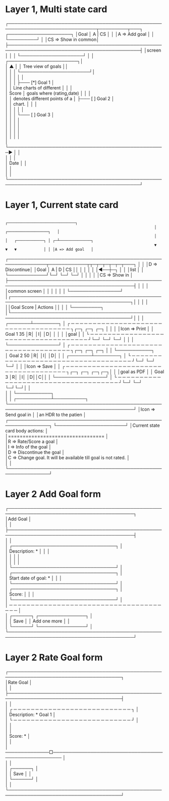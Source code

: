                                                                                                                      
Layer 1, Multi state card                                                                                            
===========================                                                                                          
                                                                                                                     
                                                                                                                     
                                                                                                                     
┌──────────────────────────────────────────────────────────────────────────────┬─────────┬───┐ ┌────────────────────┐
│Goal                                                                          │ A | CS  │   │ │A => Add goal       │
│                                                                              └─────────┘   │ │CS => Show in common│
├────────────────────────────────────────────────────────────────────────────────────────────┤ │screen              │
│                                                                                            │ └────────────────────┘
│                                                                │   ┌──────────────────────┐│                       
│       ▲                                                        │   │  Tree view of goals  ││                       
│       │                                                        │   └──────────────────────┘│                       
│       │                                                        │     │                     │                       
│       │                                                        │     ├─── [*] Goal 1       │                       
│       │        Line charts of different                        │     │                     │                       
│ Score │        goals where (rating,date)                       │     │                     │                       
│       │        denotes different points of a                   │     ├─── [ ] Goal 2       │                       
│       │        chart.                                          │     │                     │                       
│       │                                                        │     │                     │                       
│       │                                                        │     └─── [ ] Goal 3       │                       
│       │                                                        │                           │                       
│       │                                                        │                           │                       
│       │                                                        │                           │                       
│       │                                                        │                           │                       
│       └──────────────────────────────────────────────────▶     │                           │                       
│                                                                │                           │                       
│                         Date                                   │                           │                       
│                                                                                            │                       
│                                                                                            │                       
└────────────────────────────────────────────────────────────────────────────────────────────┘                       
                                                                                                                     
                                                                                                                     
Layer 1, Current state card                                                                                          
=============================                                                                                        
                                                                      ┌──────────────────────────────┐               
                                                                      │       ┌──────────────────┐   │               
                                                                      │       │   ┌────────────┐ │ ┌─┴──────────────┐
                                                                      ▼       ▼   ▼            │ │ │A => Add goal   │
┌──────────────────────────────────────────────────────────────┬────────────┬┬─┬─┬─┬─┬─┬───┐   │ │ │D => Discontinue│
│Goal                                                          │ A | D | CS ││ │ │ │ │ │◀──┼─┐ │ │ │list            │
│                                                              └────────────┘└─┘ └─┘ └─┘   │ │ │ │ │CS => Show in   │
├──────────────────────────────────────────────────────────────────────────────────────────┤ │ │ │ │common screen   │
│                                                                                          │ │ │ │ └────────────────┘
│┌────────────────────────────────────────────────────────────────────────────────────────┐│ │ │ │                   
││Goal                                                               Score |    Actions   ││ │ │ └─────────┐         
│└────────────────────────────────────────────────────────────────────────────────────────┘│ │ │   ┌───────┴────────┐
│ ┌ ─ ─ ─ ─ ─ ─ ─ ─ ─ ─ ─ ─ ─ ─ ─ ─ ─ ─ ─ ─ ─ ─ ─ ─ ─ ─ ─ ─ ─ ─ ─ ─ ─ ─ ─ ─ ┐┌─┐ ┌─┐ ┌─┐   │ │ │   │Icon => Print   │
│  Goal 1                                                            35      │R│ │I│ │D│   │ │ │   │goal            │
│ └ ─ ─ ─ ─ ─ ─ ─ ─ ─ ─ ─ ─ ─ ─ ─ ─ ─ ─ ─ ─ ─ ─ ─ ─ ─ ─ ─ ─ ─ ─ ─ ─ ─ ─ ─ ─ ┘└─┘ └─┘ └─┘   │ │ │   └────────────────┘
│ ┌ ─ ─ ─ ─ ─ ─ ─ ─ ─ ─ ─ ─ ─ ─ ─ ─ ─ ─ ─ ─ ─ ─ ─ ─ ─ ─ ─ ─ ─ ─ ─ ─ ─ ─ ─ ─ ┐┌─┐ ┌─┐ ┌─┐   │ │ └───────────┐         
│  Goal 2                                                            50      │R│ │I│ │D│   │ │     ┌───────┴────────┐
│ └ ─ ─ ─ ─ ─ ─ ─ ─ ─ ─ ─ ─ ─ ─ ─ ─ ─ ─ ─ ─ ─ ─ ─ ─ ─ ─ ─ ─ ─ ─ ─ ─ ─ ─ ─ ─ ┘└─┘ └─┘ └─┘   │ │     │Icon => Save    │
│ ┌ ─ ─ ─ ─ ─ ─ ─ ─ ─ ─ ─ ─ ─ ─ ─ ─ ─ ─ ─ ─ ─ ─ ─ ─ ─ ─ ─ ─ ─ ─ ─ ─ ─ ─ ─ ─ ┐┌─┐ ┌─┐ ┌─┐┌─┐│ │     │goal as PDF     │
│  Goal 3                                                                    │R│ │I│ │D││C││ │     └────────────────┘
│ └ ─ ─ ─ ─ ─ ─ ─ ─ ─ ─ ─ ─ ─ ─ ─ ─ ─ ─ ─ ─ ─ ─ ─ ─ ─ ─ ─ ─ ─ ─ ─ ─ ─ ─ ─ ─ ┘└─┘ └─┘ └─┘└─┘│ │                       
│                                                                                          │ └───────────┐           
│                                                                                          │ ┌───────────┴──────────┐
└──────────────────────────────────────────────────────────────────────────────────────────┘ │Icon => Send goal in  │
                                                                                             │an HDR to the patien  │
                  ┌───────────────────────────────────────────────────────────────┐          └──────────────────────┘
                  │Current state card body actions:                               │                                  
                  │=================================                              │                                  
                  │R => Rate/Score a goal                                         │                                  
                  │I => Info of the goal                                          │                                  
                  │D => Discontinue the goal                                      │                                  
                  │C => Change goal. It will be available till goal is not rated. │                                  
                  │                                                               │                                  
                  └───────────────────────────────────────────────────────────────┘                                  
                                                                                                                     
                                                                                                                     
                                                                                                                     
Layer 2 Add Goal form                                                                                                
======================                                                                                               
┌──────────────────────────────────────────────────────────────────────────────────────────┐                         
│Add Goal                                                                                  │                         
│                                                                                          │                         
├──────────────────────────────────────────────────────────────────────────────────────────┤                         
│                                                                                          │                         
│                                 ┌─────────────────────────────────┐                      │                         
│                 Description: *  │                                 │                      │                         
│                                 │                                 │                      │                         
│                                 │                                 │                      │                         
│                                 └─────────────────────────────────┘                      │                         
│                                 ┌─────────────────────────────────┐                      │                         
│          Start date of goal: *  │                                 │                      │                         
│                                 └─────────────────────────────────┘                      │                         
│                                 ┌─────────────────────────────────┐                      │                         
│                       Score:    │                                 │                      │                         
│                                 └─────────────────────────────────┘                      │                         
│    ─ ─ ─ ─ ─ ─ ─ ─ ─ ─ ─ ─ ─ ─ ─ ─ ─ ─ ─ ─ ─ ─ ─ ─ ─ ─ ─ ─ ─ ─ ─ ─ ─ ─ ─ ─ ─ ─           │                         
│                                 ┌──────┐ ┌───────────────┐                               │                         
│                                 │ Save │ │ Add one more  │                               │                         
│                                 └──────┘ └───────────────┘                               │                         
└──────────────────────────────────────────────────────────────────────────────────────────┘                         
                                                                                                                     
Layer 2 Rate Goal form                                                                                               
======================                                                                                               
┌──────────────────────────────────────────────────────────────────────────────────────┐                             
│Rate Goal                                                                             │                             
│                                                                                      │                             
├──────────────────────────────────────────────────────────────────────────────────────┤                             
│                                                                                      │                             
│           ┌ ─ ─ ─ ─ ─ ─ ─ ─ ─ ─ ─ ─ ─ ─ ─ ─ ─ ─ ─ ─ ─ ─ ─ ─ ─ ─ ─ ┐                  │                             
│                 Description: *    Goal 1                                             │                             
│           └ ─ ─ ─ ─ ─ ─ ─ ─ ─ ─ ─ ─ ─ ─ ─ ─ ─ ─ ─ ─ ─ ─ ─ ─ ─ ─ ─ ┘                  │                             
│                                                                                      │                             
│                                                                                      │                             
│        Score: *                                                                      │                             
│                                                                                      │                             
│        ──────────────□─────────────────────────────────────────────────────          │                             
│                                                                                      │                             
│                                       ┌──────┐                                       │                             
│                                       │ Save │                                       │                             
│                                       └──────┘                                       │                             
│                                                                                      │                             
└──────────────────────────────────────────────────────────────────────────────────────┘                             